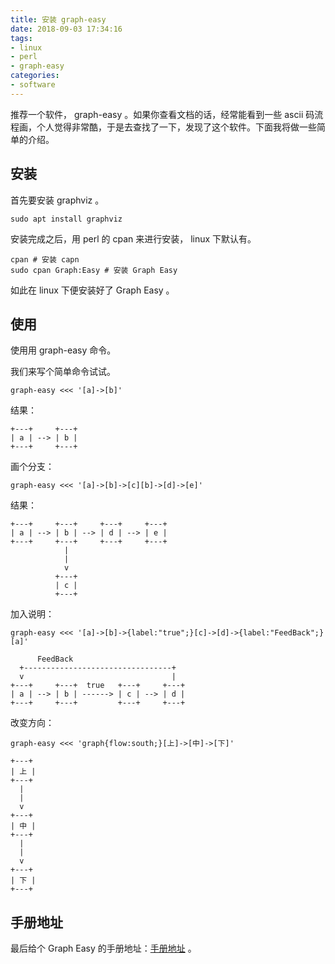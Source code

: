 ```yaml
---
title: 安装 graph-easy
date: 2018-09-03 17:34:16
tags:
- linux
- perl
- graph-easy
categories:
- software
---
```

推荐一个软件， graph-easy  。如果你查看文档的话，经常能看到一些 ascii 码流程画，个人觉得非常酷，于是去查找了一下，发现了这个软件。下面我将做一些简单的介绍。
<!--more-->
## 安装

首先要安装 graphviz 。

``` shell
sudo apt install graphviz
```

安装完成之后，用 perl 的 cpan 来进行安装， linux 下默认有。

``` shell
cpan # 安装 capn
sudo cpan Graph:Easy # 安装 Graph Easy
```

如此在 linux 下便安装好了 Graph Easy 。

## 使用

使用用 graph-easy 命令。

我们来写个简单命令试试。

```shell
graph-easy <<< '[a]->[b]'
```

结果：

```
+---+     +---+
| a | --> | b |
+---+     +---+
```

画个分支：

```shell
graph-easy <<< '[a]->[b]->[c][b]->[d]->[e]'
```

结果：

```
+---+     +---+     +---+     +---+
| a | --> | b | --> | d | --> | e |
+---+     +---+     +---+     +---+
            |
            |
            v
          +---+
          | c |
          +---+
```

加入说明：

```shell
graph-easy <<< '[a]->[b]->{label:"true";}[c]->[d]->{label:"FeedBack";}[a]'
```

```
      FeedBack
  +---------------------------------+
  v                                 |
+---+     +---+  true   +---+     +---+
| a | --> | b | ------> | c | --> | d |
+---+     +---+         +---+     +---+
```

改变方向：

``` shell
graph-easy <<< 'graph{flow:south;}[上]->[中]->[下]'
```

```
+---+
| 上 |
+---+
  |
  |
  v
+---+
| 中 |
+---+
  |
  |
  v
+---+
| 下 |
+---+
```

## 手册地址

最后给个 Graph Easy 的手册地址：[手册地址](http://bloodgate.com/perl/graph/manual/index.html) 。